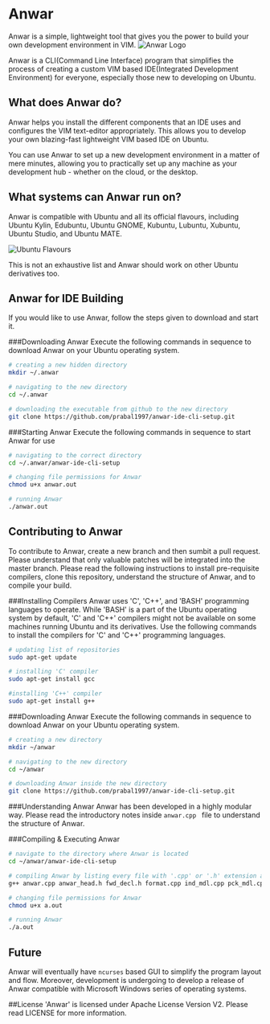 # Anwar
Anwar is a simple, lightweight tool that gives you the power to build your own development environment in VIM.
![Anwar Logo](http://i.imgur.com/kIXS6Yr.jpg)

Anwar is a CLI(Command Line Interface) program that simplifies the process of creating a custom VIM based IDE(Integrated Development Environment) for everyone, especially those new to developing on Ubuntu.
## What does Anwar do?
Anwar helps you install the different components that an IDE uses and configures the VIM text-editor appropriately. This allows you to develop your own blazing-fast lightweight VIM based IDE on Ubuntu.

You can use Anwar to set up a new development environment in a matter of mere minutes, allowing you to practically set up any machine as your development hub - whether on the cloud, or the desktop.

## What systems can Anwar run on?
Anwar is compatible with Ubuntu and all its official flavours, including Ubuntu Kylin, Edubuntu, Ubuntu GNOME, Kubuntu, Lubuntu, Xubuntu, Ubuntu Studio, and Ubuntu MATE.

![Ubuntu Flavours](http://i.imgur.com/E31M5rT.jpg)

This is not an exhaustive list and Anwar should work on other Ubuntu derivatives too.

## Anwar for IDE Building
If you would like to use Anwar, follow the steps given to download and start it.

###Downloading Anwar
Execute the following commands in sequence to download Anwar on your Ubuntu operating system.
```sh
# creating a new hidden directory
mkdir ~/.anwar

# navigating to the new directory
cd ~/.anwar

# downloading the executable from github to the new directory
git clone https://github.com/prabal1997/anwar-ide-cli-setup.git
```

###Starting Anwar
Execute the following commands in sequence to start Anwar for use
```sh
# navigating to the correct directory
cd ~/.anwar/anwar-ide-cli-setup

# changing file permissions for Anwar
chmod u+x anwar.out

# running Anwar
./anwar.out
```

## Contributing to Anwar
To contribute to Anwar, create a new branch and then sumbit a pull request. Please understand that only valuable patches will be integrated into the master branch. Please read the following instructions to install pre-requisite compilers, clone this repository, understand the structure of Anwar, and to compile your build.

###Installing Compilers
Anwar uses 'C', 'C++', and 'BASH' programming languages to operate. While 'BASH' is a part of the Ubuntu operating system by default, 'C' and 'C++' compilers might not be available on some machines running Ubuntu and its derivatives. Use the following commands to install the compilers for 'C' and 'C++' programming languages.
```sh
# updating list of repositories
sudo apt-get update

# installing 'C' compiler
sudo apt-get install gcc

#installing 'C++' compiler
sudo apt-get install g++
```

###Downloading Anwar
Execute the following commands in sequence to download Anwar on your Ubuntu operating system.
```sh
# creating a new directory
mkdir ~/anwar

# navigating to the new directory
cd ~/anwar

# downloading Anwar inside the new directory
git clone https://github.com/prabal1997/anwar-ide-cli-setup.git
```

###Understanding Anwar
Anwar has been developed in a highly modular way. Please read the introductory notes inside ```anwar.cpp ``` file to understand the structure of Anwar.

###Compiling & Executing Anwar
```sh
# navigate to the directory where Anwar is located
cd ~/anwar/anwar-ide-cli-setup

# compiling Anwar by listing every file with '.cpp' or '.h' extension after 'g++'
g++ anwar.cpp anwar_head.h fwd_decl.h format.cpp ind_mdl.cpp pck_mdl.cpp 

# changing file permissions for Anwar
chmod u+x a.out

# running Anwar
./a.out
```
## Future
Anwar will eventually have ```ncurses``` based GUI to simplify the program layout and flow. Moreover, development is undergoing to develop a release of Anwar compatible with Microsoft Windows series of operating systems.

##License
'Anwar' is licensed under Apache License Version V2. Please read LICENSE for more information.


